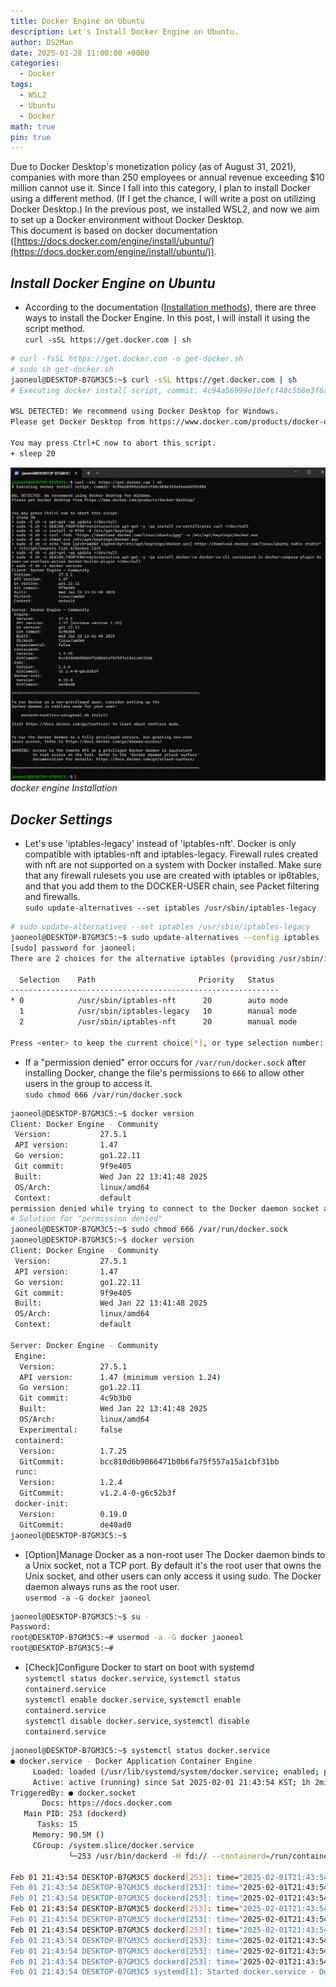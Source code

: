 ```yaml
---
title: Docker Engine on Ubuntu
description: Let's Install Docker Engine on Ubuntu.
author: DS2Man
date: 2025-01-28 11:00:00 +0000
categories:
  - Docker
tags:
  - WSL2
  - Ubuntu
  - Docker
math: true
pin: true
---
```


Due to Docker Desktop's monetization policy (as of August 31, 2021), companies with more than 250 employees or annual revenue exceeding $10 million cannot use it. Since I fall into this category, I plan to install Docker using a different method. (If I get the chance, I will write a post on utilizing Docker Desktop.) In the previous post, we installed WSL2, and now we aim to set up a Docker environment without Docker Desktop.    
This document is based on docker documentation ([https://docs.docker.com/engine/install/ubuntu/](https://docs.docker.com/engine/install/ubuntu/)).

<!--
도커 데스크톱(Docker Desktop) 유료화 정책(2021년 8월 31일)으로 250명 이상의 직원을 보유하거나 연 매출이 1,000만 달러를 초과하는 기업에서는 사용이 불가능하다. 나의 경우도 여기에 해당되어 다른 방법으로 Docker 설치하려한다.(기회가 된다면 Docker Desktop을 활용하는 글을 쓰겠다.)
앞서 나는 WSL2을 설치했는데 Docker Desktop 없이 Docker 환경을 구축하고자 한다.

docker의 문서(https://docs.docker.com/engine/install/ubuntu/) 기준으로 작성되었습니다.
-->

## *Install Docker Engine on Ubuntu*

- According to the documentation ([Installation methods](https://docs.docker.com/engine/install/ubuntu/)), there are three ways to install the Docker Engine. In this post, I will install it using the script method.    
	`curl -sSL https://get.docker.com | sh`        

<!--
문서(https://docs.docker.com/engine/install/ubuntu/)에 따르면 도커 엔진을 설치하는 방법은 3가지가 있다. 이번 글에서는 script를 활용하는 방법으로 설치하겠다.
-->

```bash
# curl -fsSL https://get.docker.com -o get-docker.sh
# sudo sh get-docker.sh
jaoneol@DESKTOP-B7GM3C5:~$ curl -sSL https://get.docker.com | sh
# Executing docker install script, commit: 4c94a56999e10efcf48c5b8e3f6afea464f9108e

WSL DETECTED: We recommend using Docker Desktop for Windows. 
Please get Docker Desktop from https://www.docker.com/products/docker-desktop

You may press Ctrl+C now to abort this script.
+ sleep 20
```

![docker engine Installation](/assets/img/2025-01-28-Docker2_1.png)
_docker engine Installation_

## *Docker Settings*

- Let's use 'iptables-legacy' instead of 'iptables-nft'.
	Docker is only compatible with iptables-nft and iptables-legacy. Firewall rules created with nft are not supported on a system with Docker installed. Make sure that any firewall rulesets you use are created with iptables or ip6tables, and that you add them to the DOCKER-USER chain, see Packet filtering and firewalls.    
	`sudo update-alternatives --set iptables /usr/sbin/iptables-legacy`

```bash
# sudo update-alternatives --set iptables /usr/sbin/iptables-legacy
jaoneol@DESKTOP-B7GM3C5:~$ sudo update-alternatives --config iptables
[sudo] password for jaoneol:
There are 2 choices for the alternative iptables (providing /usr/sbin/iptables).

  Selection    Path                       Priority   Status
------------------------------------------------------------
* 0            /usr/sbin/iptables-nft      20        auto mode
  1            /usr/sbin/iptables-legacy   10        manual mode
  2            /usr/sbin/iptables-nft      20        manual mode

Press <enter> to keep the current choice[*], or type selection number: 1
```

- If a "permission denied" error occurs for `/var/run/docker.sock` after installing Docker, change the file's permissions to `666` to allow other users in the group to access it.    
	`sudo chmod 666 /var/run/docker.sock`

<!--
docker 설치 후 /var/run/docker.sock의 permission denied 발생하는 경우 /var/run/docker.sock 파일의 권한을 666으로 변경하여 그룹 내 다른 사용자도 접근 가능하게 변경
-->

```bash
jaoneol@DESKTOP-B7GM3C5:~$ docker version
Client: Docker Engine - Community
 Version:           27.5.1
 API version:       1.47
 Go version:        go1.22.11
 Git commit:        9f9e405
 Built:             Wed Jan 22 13:41:48 2025
 OS/Arch:           linux/amd64
 Context:           default
permission denied while trying to connect to the Docker daemon socket at unix:///var/run/docker.sock: Get "http://%2Fvar%2Frun%2Fdocker.sock/v1.47/version": dial unix /var/run/docker.sock: connect: permission denied
# Solution for "permission denied"
jaoneol@DESKTOP-B7GM3C5:~$ sudo chmod 666 /var/run/docker.sock
jaoneol@DESKTOP-B7GM3C5:~$ docker version
Client: Docker Engine - Community
 Version:           27.5.1
 API version:       1.47
 Go version:        go1.22.11
 Git commit:        9f9e405
 Built:             Wed Jan 22 13:41:48 2025
 OS/Arch:           linux/amd64
 Context:           default

Server: Docker Engine - Community
 Engine:
  Version:          27.5.1
  API version:      1.47 (minimum version 1.24)
  Go version:       go1.22.11
  Git commit:       4c9b3b0
  Built:            Wed Jan 22 13:41:48 2025
  OS/Arch:          linux/amd64
  Experimental:     false
 containerd:
  Version:          1.7.25
  GitCommit:        bcc810d6b9066471b0b6fa75f557a15a1cbf31bb
 runc:
  Version:          1.2.4
  GitCommit:        v1.2.4-0-g6c52b3f
 docker-init:
  Version:          0.19.0
  GitCommit:        de40ad0
jaoneol@DESKTOP-B7GM3C5:~$
```

- [Option]Manage Docker as a non-root user
	The Docker daemon binds to a Unix socket, not a TCP port. By default it's the root user that owns the Unix socket, and other users can only access it using sudo. The Docker daemon always runs as the root user.    
	`usermod -a -G docker jaoneol`

<!--
Docker 데몬은 TCP 포트가 아닌 Unix 소켓에 바인딩됩니다. 기본적으로 Unix 소켓의 소유자는 root 사용자이며, 다른 사용자는 `sudo`를 사용해야만 접근할 수 있습니다. Docker 데몬은 항상 root 사용자로 실행됩니다.
-->

```bash
jaoneol@DESKTOP-B7GM3C5:~$ su - 
Password:
root@DESKTOP-B7GM3C5:~# usermod -a -G docker jaoneol
root@DESKTOP-B7GM3C5:~#
```

- [Check]Configure Docker to start on boot with systemd    
	`systemctl status docker.service`, `systemctl status containerd.service`    
	`systemctl enable docker.service`, `systemctl enable containerd.service`    
	`systemctl disable docker.service`, `systemctl disable containerd.service`    

```bash
jaoneol@DESKTOP-B7GM3C5:~$ systemctl status docker.service
● docker.service - Docker Application Container Engine
     Loaded: loaded (/usr/lib/systemd/system/docker.service; enabled; preset: enabled)
     Active: active (running) since Sat 2025-02-01 21:43:54 KST; 1h 2min ago
TriggeredBy: ● docker.socket
       Docs: https://docs.docker.com
   Main PID: 253 (dockerd)
      Tasks: 15
     Memory: 90.5M ()
     CGroup: /system.slice/docker.service
             └─253 /usr/bin/dockerd -H fd:// --containerd=/run/containerd/containerd.sock

Feb 01 21:43:54 DESKTOP-B7GM3C5 dockerd[253]: time="2025-02-01T21:43:54.574207734+09:00" level=info msg="Default bridge (docker0) is assigned with an IP a>
Feb 01 21:43:54 DESKTOP-B7GM3C5 dockerd[253]: time="2025-02-01T21:43:54.639275980+09:00" level=info msg="Loading containers: done."
Feb 01 21:43:54 DESKTOP-B7GM3C5 dockerd[253]: time="2025-02-01T21:43:54.647986556+09:00" level=warning msg="WARNING: No blkio throttle.read_bps_device sup>
Feb 01 21:43:54 DESKTOP-B7GM3C5 dockerd[253]: time="2025-02-01T21:43:54.648005314+09:00" level=warning msg="WARNING: No blkio throttle.write_bps_device su>
Feb 01 21:43:54 DESKTOP-B7GM3C5 dockerd[253]: time="2025-02-01T21:43:54.648007850+09:00" level=warning msg="WARNING: No blkio throttle.read_iops_device su>
Feb 01 21:43:54 DESKTOP-B7GM3C5 dockerd[253]: time="2025-02-01T21:43:54.648009935+09:00" level=warning msg="WARNING: No blkio throttle.write_iops_device s>
Feb 01 21:43:54 DESKTOP-B7GM3C5 dockerd[253]: time="2025-02-01T21:43:54.648018842+09:00" level=info msg="Docker daemon" commit=4c9b3b0 containerd-snapshot>
Feb 01 21:43:54 DESKTOP-B7GM3C5 dockerd[253]: time="2025-02-01T21:43:54.648175311+09:00" level=info msg="Daemon has completed initialization"
Feb 01 21:43:54 DESKTOP-B7GM3C5 dockerd[253]: time="2025-02-01T21:43:54.682162247+09:00" level=info msg="API listen on /run/docker.sock"
Feb 01 21:43:54 DESKTOP-B7GM3C5 systemd[1]: Started docker.service - Docker Application Container Engine.
```
